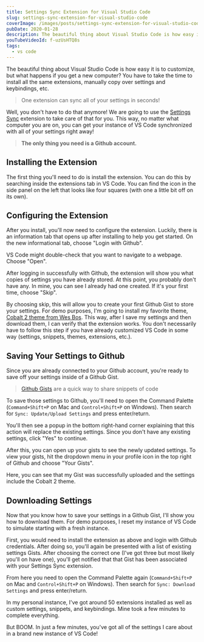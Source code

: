 ```yaml
---
title: Settings Sync Extension for Visual Studio Code
slug: settings-sync-extension-for-visual-studio-code
coverImage: /images/posts/settings-sync-extension-for-visual-studio-code/cover.png
pubDate: 2020-01-28
description: The beautiful thing about Visual Studio Code is how easy it is to customize, but what happens if you get a new computer?
youTubeVideoId: f-uzUsHTQ8s
tags:
  - vs code
---
```


The beautiful thing about Visual Studio Code is how easy it is to customize, but what happens if you get a new computer? You have to take the time to install all the same extensions, manually copy over settings and keybindings, etc.

> One extension can sync all of your settings in seconds!

Well, you don't have to do that anymore! We are going to use the [Settings Sync](https://marketplace.visualstudio.com/items?itemName=Shan.code-settings-sync) extension to take care of that for you. This way, no matter what computer you are on, you can get your instance of VS Code synchronized with all of your settings right away!

> **The only thing you need is a Github account.**

## Installing the Extension

The first thing you'll need to do is install the extension. You can do this by searching inside the extensions tab in VS Code. You can find the icon in the side panel on the left that looks like four squares (with one a little bit off on its own).

## Configuring the Extension

After you install, you'll now need to configure the extension. Luckily, there is an information tab that opens up after installing to help you get started. On the new informational tab, choose "Login with Github".

VS Code might double-check that you want to navigate to a webpage. Choose "Open".

After logging in successfully with Github, the extension will show you what copies of settings you have already stored. At this point, you probably don't have any. In mine, you can see I already had one created. If it's your first time, choose "Skip".

By choosing skip, this will allow you to create your first Github Gist to store your settings. For demo purposes, I'm going to install my favorite theme, [Cobalt 2 theme from Wes Bos](https://marketplace.visualstudio.com/items?itemName=wesbos.theme-cobalt2). This way, after I save my settings and then download them, I can verify that the extension works. You don't necessarily have to follow this step if you have already customized VS Code in some way (settings, snippets, themes, extensions, etc.).

## Saving Your Settings to Github

Since you are already connected to your Github account, you're ready to save off your settings inside of a Github Gist.

> [Github Gists](https://help.github.com/en/enterprise/2.13/user/articles/about-gists) are a quick way to share snippets of code

To save those settings to Github, you'll need to open the Command Palette (`Command+Shift+P` on Mac and `Control+Shift+P` on Windows). Then search for `Sync: Update/Upload Settings` and press enter/return.

You'll then see a popup in the bottom right-hand corner explaining that this action will replace the existing settings. Since you don't have any existing settings, click "Yes" to continue.

After this, you can open up your gists to see the newly updated settings. To view your gists, hit the dropdown menu in your profile icon in the top right of Github and choose "Your Gists".

Here, you can see that my Gist was successfully uploaded and the settings include the Cobalt 2 theme.

## Downloading Settings

Now that you know how to save your settings in a Github Gist, I'll show you how to download them. For demo purposes, I reset my instance of VS Code to simulate starting with a fresh instance.

First, you would need to install the extension as above and login with Github credentials. After doing so, you'll again be presented with a list of existing settings Gists. After choosing the correct one (I've got three but most likely you'll on have one), you'll get notified that that Gist has been associated with your Settings Sync extension.

From here you need to open the Command Palette again (`Command+Shift+P` on Mac and `Control+Shift+P` on Windows). Then search for `Sync: Download Settings` and press enter/return.

In my personal instance, I've got around 50 extensions installed as well as custom settings, snippets, and keybindings. Mine took a few minutes to complete everything.

But BOOM. In just a few minutes, you've got all of the settings I care about in a brand new instance of VS Code!
